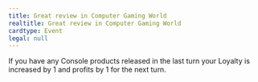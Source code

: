 ```yaml
---
title: Great review in Computer Gaming World
realtitle: Great review in Computer Gaming World
cardtype: Event
legal: null
---
```


If you have any Console products released in the last turn your Loyalty is increased by 1 and profits by 1 for the next turn.
